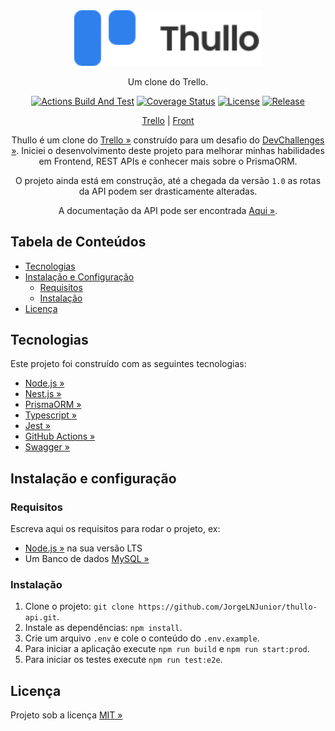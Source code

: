 <div align="center" id="short-description-and-logo">

  <!-- Logo -->
  <img width="300" src=".github/images/Logo.svg"> 

  Um clone do Trello.

</div>

<!-- Badges -->
<div align="center" id="badges">

[![Actions Build And Test](https://img.shields.io/github/actions/workflow/status/JorgeLNJunior/thullo-api/ci.yml?branch=main)](https://github.com/JorgeLNJunior/thullo-api/actions/workflows/ci.yml)
[![Coverage Status](https://coveralls.io/repos/github/JorgeLNJunior/thullo-api/badge.svg?branch=main)](https://coveralls.io/github/JorgeLNJunior/thullo-api?branch=main)
[![License](https://img.shields.io/github/license/JorgeLNJunior/thullo-api)](https://github.com/JorgeLNJunior/thullo-api/blob/main/LICENSE.md)
[![Release](https://img.shields.io/github/v/release/JorgeLNJunior/thullo-api?color=lgreen)](https://github.com/JorgeLNJunior/thullo-api/releases)

</div>

<div align="center">

  [Trello](https://trello.com/b/wzYnhzaN/thullo) |
  [Front](https://github.com/JorgeLNJunior/thullo)

  Thullo é um clone do [Trello »](https://trello.com) construído para um desafio do [DevChallenges »](https://devchallenges.io/challenges/wP0LbGgEeKhpFHUpPpDh). Iniciei o desenvolvimento deste projeto para melhorar minhas habilidades em Frontend, REST APIs e conhecer mais sobre o PrismaORM.

  O projeto ainda está em construção, até a chegada da versão `1.0` as rotas da API podem ser drasticamente alteradas.

  A documentação da API pode ser encontrada [Aqui »](https://thullo-api-alf2.onrender.com/docs).

</div>

## Tabela de Conteúdos

- [Tecnologias](#tecnologias)
- [Instalação e Configuração](#instala%C3%A7%C3%A3o-e-configura%C3%A7%C3%A3o)
  - [Requisitos](#requisitos)
  - [Instalação](#instala%C3%A7%C3%A3o)
- [Licença](#licen%C3%A7a)

## Tecnologias

Este projeto foi construído com as seguintes tecnologias:

- [Node.js »](https://nodejs.org)
- [Nest.js »](https://nestjs.com)
- [PrismaORM »](https://prisma.io/)
- [Typescript »](https://www.typescriptlang.org)
- [Jest »](https://jestjs.io)
- [GitHub Actions »](https://github.com/features/actions)
- [Swagger »](https://swagger.io)

## Instalação e configuração

### Requisitos

Escreva aqui os requisitos para rodar o projeto, ex:

- [Node.js »](https://nodejs.org/en/download) na sua versão LTS
- Um Banco de dados [MySQL »](https://www.mysql.com/)

### Instalação

1. Clone o projeto: `git clone https://github.com/JorgeLNJunior/thullo-api.git`.
2. Instale as dependências: `npm install`.
3. Crie um arquivo `.env` e cole o conteúdo do `.env.example`. 
4. Para iniciar a aplicação execute `npm run build` e `npm run start:prod`.
5. Para iniciar os testes execute `npm run test:e2e`.

## Licença

Projeto sob a licença [MIT »](/LICENSE)
